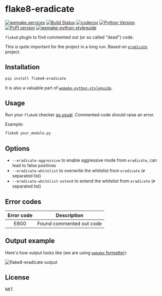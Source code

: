 # flake8-eradicate

[![wemake.services](https://img.shields.io/badge/-wemake.services-green.svg?label=%20&logo=data%3Aimage%2Fpng%3Bbase64%2CiVBORw0KGgoAAAANSUhEUgAAABAAAAAQCAMAAAAoLQ9TAAAABGdBTUEAALGPC%2FxhBQAAAAFzUkdCAK7OHOkAAAAbUExURQAAAAAAAAAAAAAAAAAAAAAAAAAAAAAAAP%2F%2F%2F5TvxDIAAAAIdFJOUwAjRA8xXANAL%2Bv0SAAAADNJREFUGNNjYCAIOJjRBdBFWMkVQeGzcHAwksJnAPPZGOGAASzPzAEHEGVsLExQwE7YswCb7AFZSF3bbAAAAABJRU5ErkJggg%3D%3D)](https://wemake.services)
[![Build Status](https://github.com/wemake-services/flake8-eradicate/workflows/test/badge.svg?branch=master&event=push)](https://github.com/wemake-services/flake8-eradicate/actions?query=workflow%3Atest)
[![codecov](https://codecov.io/gh/wemake-services/flake8-eradicate/branch/master/graph/badge.svg)](https://codecov.io/gh/wemake-services/flake8-eradicate)
[![Python Version](https://img.shields.io/pypi/pyversions/flake8-eradicate.svg)](https://pypi.org/project/flake8-eradicate/)
[![PyPI version](https://badge.fury.io/py/flake8-eradicate.svg)](https://pypi.org/project/flake8-eradicate/)
[![wemake-python-styleguide](https://img.shields.io/badge/style-wemake-000000.svg)](https://github.com/wemake-services/wemake-python-styleguide)

`flake8` plugin to find commented out (or so called "dead") code.

This is quite important for the project in a long run.
Based on [`eradicate`](https://github.com/myint/eradicate) project.


## Installation

```bash
pip install flake8-eradicate
```

It is also a valuable part of [`wemake-python-styleguide`](https://github.com/wemake-services/wemake-python-styleguide).


## Usage

Run your `flake8` checker [as usual](http://flake8.pycqa.org/en/latest/user/invocation.html).
Commented code should raise an error.

Example:

```bash
flake8 your_module.py
```


## Options

- `--eradicate-aggressive` to enable aggressive mode from `eradicate`, can lead to false positives
- `--eradicate-whitelist` to overwrite the whitelist from `eradicate` (`#` separated list)
- `--eradicate-whitelist-extend` to extend the whitelist from `eradicate` (`#` separated list)


## Error codes

| Error code |        Description       |
|:----------:|:------------------------:|
|    E800    | Found commented out code |


## Output example

Here's how output looks like (we are using [`wemake` formatter](https://wemake-python-stylegui.de/en/latest/pages/usage/formatter.html)):


![flake8-eradicate output](https://raw.githubusercontent.com/wemake-services/flake8-eradicate/master/eradicate.png)


## License

MIT.
